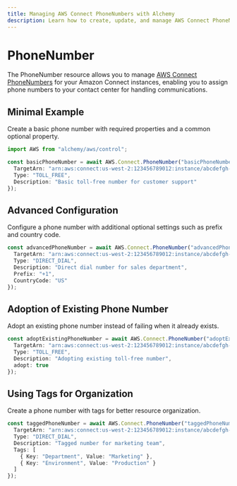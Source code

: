 ```yaml
---
title: Managing AWS Connect PhoneNumbers with Alchemy
description: Learn how to create, update, and manage AWS Connect PhoneNumbers using Alchemy Cloud Control.
---
```


# PhoneNumber

The PhoneNumber resource allows you to manage [AWS Connect PhoneNumbers](https://docs.aws.amazon.com/connect/latest/userguide/) for your Amazon Connect instances, enabling you to assign phone numbers to your contact center for handling communications.

## Minimal Example

Create a basic phone number with required properties and a common optional property.

```ts
import AWS from "alchemy/aws/control";

const basicPhoneNumber = await AWS.Connect.PhoneNumber("basicPhoneNumber", {
  TargetArn: "arn:aws:connect:us-west-2:123456789012:instance/abcdefgh-ijkl-mnop-qrst-uvwxyz123456",
  Type: "TOLL_FREE",
  Description: "Basic toll-free number for customer support"
});
```

## Advanced Configuration

Configure a phone number with additional optional settings such as prefix and country code.

```ts
const advancedPhoneNumber = await AWS.Connect.PhoneNumber("advancedPhoneNumber", {
  TargetArn: "arn:aws:connect:us-west-2:123456789012:instance/abcdefgh-ijkl-mnop-qrst-uvwxyz123456",
  Type: "DIRECT_DIAL",
  Description: "Direct dial number for sales department",
  Prefix: "+1",
  CountryCode: "US"
});
```

## Adoption of Existing Phone Number

Adopt an existing phone number instead of failing when it already exists.

```ts
const adoptExistingPhoneNumber = await AWS.Connect.PhoneNumber("adoptExistingPhoneNumber", {
  TargetArn: "arn:aws:connect:us-west-2:123456789012:instance/abcdefgh-ijkl-mnop-qrst-uvwxyz123456",
  Type: "TOLL_FREE",
  Description: "Adopting existing toll-free number",
  adopt: true
});
```

## Using Tags for Organization

Create a phone number with tags for better resource organization.

```ts
const taggedPhoneNumber = await AWS.Connect.PhoneNumber("taggedPhoneNumber", {
  TargetArn: "arn:aws:connect:us-west-2:123456789012:instance/abcdefgh-ijkl-mnop-qrst-uvwxyz123456",
  Type: "DIRECT_DIAL",
  Description: "Tagged number for marketing team",
  Tags: [
    { Key: "Department", Value: "Marketing" },
    { Key: "Environment", Value: "Production" }
  ]
});
```